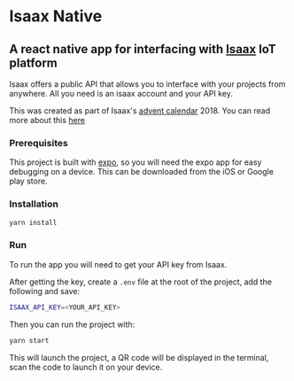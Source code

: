 # Isaax Native

## A react native app for interfacing with [Isaax](https://isaax.io) IoT platform

Isaax offers a public API that allows you to interface with your projects from  anywhere. All you need is an isaax account and your API key.

This was created as part of Isaax's [advent calendar](https://qiita.com/advent-calendar/2018/isaax) 2018.
You can read more about this [here](./docs/blog.md)

### Prerequisites

This project is built with [expo](https://github.com/expo/expo), so you will need the expo app for easy debugging on a device. This can be downloaded from the iOS or Google play store.

### Installation

```bash
yarn install
```

### Run

To run the app you will need to get your API key from Isaax.

After getting the key, create a `.env` file at the root of the project, add the following and save:

```bash
ISAAX_API_KEY=<YOUR_API_KEY>
```

Then you can run the project with:

```bash
yarn start
```

This will launch the project, a QR code will be displayed in the terminal, scan the code to launch it on your device.